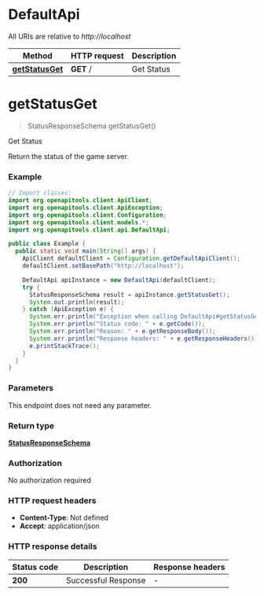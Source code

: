 # DefaultApi

All URIs are relative to *http://localhost*

| Method | HTTP request | Description |
|------------- | ------------- | -------------|
| [**getStatusGet**](DefaultApi.md#getStatusGet) | **GET** / | Get Status |


<a id="getStatusGet"></a>
# **getStatusGet**
> StatusResponseSchema getStatusGet()

Get Status

Return the status of the game server.

### Example
```java
// Import classes:
import org.openapitools.client.ApiClient;
import org.openapitools.client.ApiException;
import org.openapitools.client.Configuration;
import org.openapitools.client.models.*;
import org.openapitools.client.api.DefaultApi;

public class Example {
  public static void main(String[] args) {
    ApiClient defaultClient = Configuration.getDefaultApiClient();
    defaultClient.setBasePath("http://localhost");

    DefaultApi apiInstance = new DefaultApi(defaultClient);
    try {
      StatusResponseSchema result = apiInstance.getStatusGet();
      System.out.println(result);
    } catch (ApiException e) {
      System.err.println("Exception when calling DefaultApi#getStatusGet");
      System.err.println("Status code: " + e.getCode());
      System.err.println("Reason: " + e.getResponseBody());
      System.err.println("Response headers: " + e.getResponseHeaders());
      e.printStackTrace();
    }
  }
}
```

### Parameters
This endpoint does not need any parameter.

### Return type

[**StatusResponseSchema**](StatusResponseSchema.md)

### Authorization

No authorization required

### HTTP request headers

 - **Content-Type**: Not defined
 - **Accept**: application/json

### HTTP response details
| Status code | Description | Response headers |
|-------------|-------------|------------------|
| **200** | Successful Response |  -  |

